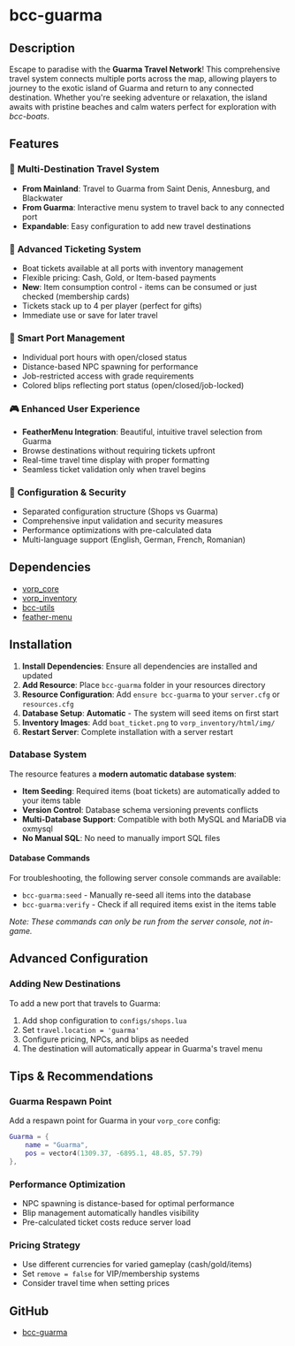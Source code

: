 # bcc-guarma

## Description

Escape to paradise with the **Guarma Travel Network**! This comprehensive travel system connects multiple ports across the map, allowing players to journey to the exotic island of Guarma and return to any connected destination. Whether you're seeking adventure or relaxation, the island awaits with pristine beaches and calm waters perfect for exploration with *bcc-boats*.

## Features

### 🚢 **Multi-Destination Travel System**

- **From Mainland**: Travel to Guarma from Saint Denis, Annesburg, and Blackwater
- **From Guarma**: Interactive menu system to travel back to any connected port
- **Expandable**: Easy configuration to add new travel destinations

### 🎫 **Advanced Ticketing System**

- Boat tickets available at all ports with inventory management
- Flexible pricing: Cash, Gold, or Item-based payments
- **New**: Item consumption control - items can be consumed or just checked (membership cards)
- Tickets stack up to 4 per player (perfect for gifts)
- Immediate use or save for later travel

### 🏪 **Smart Port Management**

- Individual port hours with open/closed status
- Distance-based NPC spawning for performance
- Job-restricted access with grade requirements
- Colored blips reflecting port status (open/closed/job-locked)

### 🎮 **Enhanced User Experience**

- **FeatherMenu Integration**: Beautiful, intuitive travel selection from Guarma
- Browse destinations without requiring tickets upfront
- Real-time travel time display with proper formatting
- Seamless ticket validation only when travel begins

### 🔧 **Configuration & Security**

- Separated configuration structure (Shops vs Guarma)
- Comprehensive input validation and security measures
- Performance optimizations with pre-calculated data
- Multi-language support (English, German, French, Romanian)

## Dependencies

- [vorp_core](https://github.com/VORPCORE/vorp-core-lua)
- [vorp_inventory](https://github.com/VORPCORE/vorp_inventory-lua)
- [bcc-utils](https://github.com/BryceCanyonCounty/bcc-utils)
- [feather-menu](https://github.com/FeatherFramework/feather-menu)

## Installation

1. **Install Dependencies**: Ensure all dependencies are installed and updated
2. **Add Resource**: Place `bcc-guarma` folder in your resources directory
3. **Resource Configuration**: Add `ensure bcc-guarma` to your `server.cfg` or `resources.cfg`
4. **Database Setup**: **Automatic** - The system will seed items on first start
5. **Inventory Images**: Add `boat_ticket.png` to `vorp_inventory/html/img/`
6. **Restart Server**: Complete installation with a server restart

### Database System

The resource features a **modern automatic database system**:

- **Item Seeding**: Required items (boat tickets) are automatically added to your items table
- **Version Control**: Database schema versioning prevents conflicts
- **Multi-Database Support**: Compatible with both MySQL and MariaDB via oxmysql
- **No Manual SQL**: No need to manually import SQL files

#### Database Commands

For troubleshooting, the following server console commands are available:

- `bcc-guarma:seed` - Manually re-seed all items into the database
- `bcc-guarma:verify` - Check if all required items exist in the items table

*Note: These commands can only be run from the server console, not in-game.*

## Advanced Configuration

### Adding New Destinations

To add a new port that travels to Guarma:

1. Add shop configuration to `configs/shops.lua`
2. Set `travel.location = 'guarma'`
3. Configure pricing, NPCs, and blips as needed
4. The destination will automatically appear in Guarma's travel menu

## Tips & Recommendations

### Guarma Respawn Point

Add a respawn point for Guarma in your `vorp_core` config:

```lua
Guarma = {
    name = "Guarma",
    pos = vector4(1309.37, -6895.1, 48.85, 57.79)
},
```

### Performance Optimization

- NPC spawning is distance-based for optimal performance
- Blip management automatically handles visibility
- Pre-calculated ticket costs reduce server load

### Pricing Strategy

- Use different currencies for varied gameplay (cash/gold/items)
- Set `remove = false` for VIP/membership systems
- Consider travel time when setting prices

## GitHub

- [bcc-guarma](https://github.com/BryceCanyonCounty/bcc-guarma)
